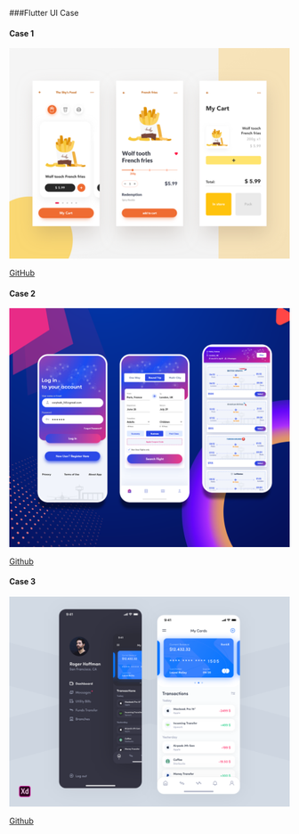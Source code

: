 ###Flutter UI Case

#### Case 1

![](./img/2.png)

[GitHub](https://github.com/fluttercase/case2)



#### Case 2

![](./img/f1.png)

[Github](https://github.com/fluttercase/case4-flight)



#### Case 3

![](./img/dashboard.png)

[Github](https://github.com/fluttercase/case1)